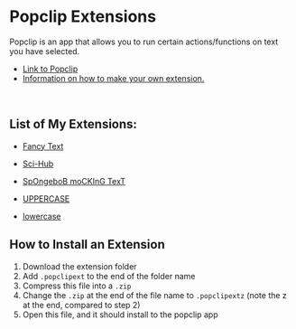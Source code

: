 # Popclip Extensions

Popclip is an app that allows you to run certain actions/functions on text you have selected.
- [Link to Popclip](https://pilotmoon.com/popclip/)
- [Information on how to make your own extension.](https://github.com/pilotmoon/PopClip-Extensions)

<br>

## List of My Extensions:

- [Fancy Text](Fancy%20Text/README.md)

- [Sci-Hub](Sci-Hub/README.md)

- [SpOngeboB moCKInG TexT](SpOngeboB%20moCKInG%20TexT/README.md)

- [UPPERCASE](UPPERCASE/README.md)

- [lowercase](lowercase/README.md)

## How to Install an Extension

1. Download the extension folder
2. Add `.popclipext` to the end of the folder name
3. Compress this file into a `.zip`
4. Change the `.zip` at the end of the file name to `.popclipextz` (note the z at the end, compared to step 2)
5. Open this file, and it should install to the popclip app
